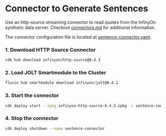 # Connector to Generate Sentences

Use an http-source streaming connector to read quotes from the InfinyOn synthetic data server. Checkout [connectors.md](../../connectors.md) for additional information.

The connector configuration file is located at [sentence-connector.yaml](sentence-connector.yaml).

### 1. Download HTTP Source Connector

```bash
cdk hub download infinyon/http-source@0.4.3
```

### 2. Load JOLT Smartmodule to the Cluster

```bash
fluvio hub smartmodule download infinyon/jolt@0.4.1
```

### 3. Start the connector

```bash
cdk deploy start --ipkg infinyon-http-source-0.4.3.ipkg -c sentence-connector.yaml
```

### 4. Stop the connector

```bash
cdk deploy shutdown --name sentence-connector
```
